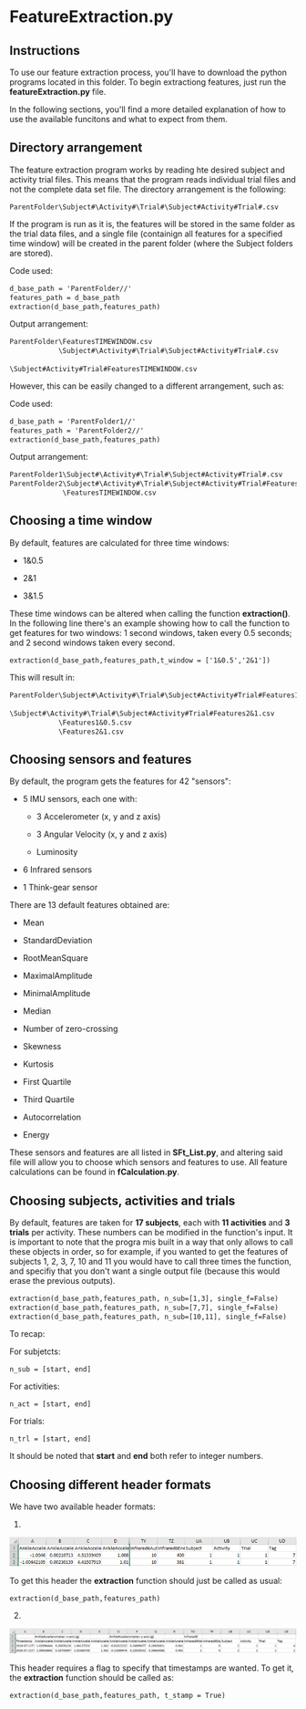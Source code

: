 # FeatureExtraction.py

## Instructions

To use our feature extraction process, you'll have to download the python programs located in this folder. To begin extractiong features, just run the **featureExtraction.py** file.

In the following sections, you'll find a more detailed explanation of how to use the available funcitons and what to expect from them.

## Directory arrangement

The feature extraction program works by reading hte desired subject and activity trial files. This means that the program reads individual trial files and not the complete data set file. The directory arrangement is the following:


    ParentFolder\Subject#\Activity#\Trial#\Subject#Activity#Trial#.csv


If the program is run as it is, the features will be stored in the same folder as the trial data files, and a single file (containign all features for a specified time window) will be created in the parent folder (where the Subject folders are stored).

  Code used:

    d_base_path = 'ParentFolder//'
    features_path = d_base_path
    extraction(d_base_path,features_path)

  Output arrangement:
  
    ParentFolder\FeaturesTIMEWINDOW.csv
                \Subject#\Activity#\Trial#\Subject#Activity#Trial#.csv
                                          \Subject#Activity#Trial#FeaturesTIMEWINDOW.csv

    
 
However, this can be easily changed to a different arrangement, such as:


  Code used:

    d_base_path = 'ParentFolder1//'
    features_path = 'ParentFolder2//'
    extraction(d_base_path,features_path)

  Output arrangement:

    ParentFolder1\Subject#\Activity#\Trial#\Subject#Activity#Trial#.csv
    ParentFolder2\Subject#\Activity#\Trial#\Subject#Activity#Trial#FeaturesTIMEWINDOW.csv
                 \FeaturesTIMEWINDOW.csv


## Choosing a time window

By default, features are calculated for three time windows:

- 1&0.5

- 2&1

- 3&1.5

These time windows can be altered when calling the function **extraction()**. In the following line there's an example showing how to call the function to get features for two windows: 1 second windows, taken every 0.5 seconds; and 2 second windows taken every second.


    extraction(d_base_path,features_path,t_window = ['1&0.5','2&1'])


This will result in:


    ParentFolder\Subject#\Activity#\Trial#\Subject#Activity#Trial#Features1&0.5.csv
                \Subject#\Activity#\Trial#\Subject#Activity#Trial#Features2&1.csv
                \Features1&0.5.csv
                \Features2&1.csv


## Choosing sensors and features

By default, the program gets the features for 42 "sensors":

- 5 IMU sensors, each one with:

  - 3 Accelerometer (x, y and z axis)

  - 3 Angular Velocity (x, y and z axis)

  - Luminosity

- 6 Infrared sensors

- 1 Think-gear sensor

There are 13 default features obtained are:

- Mean

- StandardDeviation

- RootMeanSquare

- MaximalAmplitude

- MinimalAmplitude

- Median

- Number of zero-crossing

- Skewness

- Kurtosis

- First Quartile

- Third Quartile

- Autocorrelation

- Energy


These sensors and features are all listed in **SFt_List.py**, and altering said file will allow you to choose which sensors and features to use. All feature calculations can be found in **fCalculation.py**.


## Choosing subjects, activities and trials

By default, features are taken for **17 subjects**, each with **11 activities** and **3 trials** per activity. These numbers can be modified in the function's input. It is important to note that the progra mis built in a way that only allows to call these objects in order, so for example, if you wanted to get the features of subjects 1, 2, 3, 7, 10 and 11 you would have to call three times the function, and specifiy that you don't want a single output file (because this would erase the previous outputs).


    extraction(d_base_path,features_path, n_sub=[1,3], single_f=False)
    extraction(d_base_path,features_path, n_sub=[7,7], single_f=False)
    extraction(d_base_path,features_path, n_sub=[10,11], single_f=False)
    

To recap:


  For subjetcts:
  
    n_sub = [start, end] 


  For activities:
  
    n_act = [start, end]


  For trials:
  
    n_trl = [start, end]

It should be noted that **start** and **end** both refer to integer numbers.


## Choosing different header formats

We have two available header formats:

1.

  ![](header1.png)
  
  
  To get this header the **extraction** function should just be called as usual:
  
  
    extraction(d_base_path,features_path)


2. 

  ![](header2.png)


  This header requires a flag to specify that timestamps are wanted. To get it, the **extraction** function should be called as:
  
  
    extraction(d_base_path,features_path, t_stamp = True)
